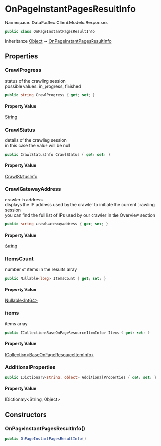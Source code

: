 # OnPageInstantPagesResultInfo

Namespace: DataForSeo.Client.Models.Responses

```csharp
public class OnPageInstantPagesResultInfo
```

Inheritance [Object](https://docs.microsoft.com/en-us/dotnet/api/system.object) → [OnPageInstantPagesResultInfo](./dataforseo.client.models.responses.onpageinstantpagesresultinfo.md)

## Properties

### **CrawlProgress**

status of the crawling session
 <br>possible values: in_progress, finished

```csharp
public string CrawlProgress { get; set; }
```

#### Property Value

[String](https://docs.microsoft.com/en-us/dotnet/api/system.string)<br>

### **CrawlStatus**

details of the crawling session
 <br>in this case the value will be null

```csharp
public CrawlStatusInfo CrawlStatus { get; set; }
```

#### Property Value

[CrawlStatusInfo](./dataforseo.client.models.crawlstatusinfo.md)<br>

### **CrawlGatewayAddress**

crawler ip address
 <br>displays the IP address used by the crawler to initiate the current crawling session
 <br>you can find the full list of IPs used by our crawler in the Overview section

```csharp
public string CrawlGatewayAddress { get; set; }
```

#### Property Value

[String](https://docs.microsoft.com/en-us/dotnet/api/system.string)<br>

### **ItemsCount**

number of items in the results array

```csharp
public Nullable<long> ItemsCount { get; set; }
```

#### Property Value

[Nullable&lt;Int64&gt;](https://docs.microsoft.com/en-us/dotnet/api/system.nullable-1)<br>

### **Items**

items array

```csharp
public ICollection<BaseOnPageResourceItemInfo> Items { get; set; }
```

#### Property Value

[ICollection&lt;BaseOnPageResourceItemInfo&gt;](https://docs.microsoft.com/en-us/dotnet/api/system.collections.generic.icollection-1)<br>

### **AdditionalProperties**

```csharp
public IDictionary<string, object> AdditionalProperties { get; set; }
```

#### Property Value

[IDictionary&lt;String, Object&gt;](https://docs.microsoft.com/en-us/dotnet/api/system.collections.generic.idictionary-2)<br>

## Constructors

### **OnPageInstantPagesResultInfo()**

```csharp
public OnPageInstantPagesResultInfo()
```
